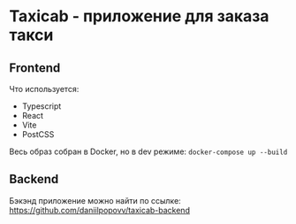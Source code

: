 # Taxicab - приложение для заказа такси
## Frontend

Что используется:
- Typescript
- React
- Vite
- PostCSS

Весь образ собран в Docker, но в dev режиме:
```docker-compose up --build```

## Backend
Бэкэнд приложение можно найти по ссылке: https://github.com/daniilpopovv/taxicab-backend
